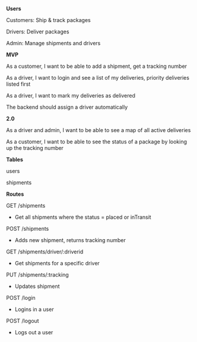 **Users**

Customers: Ship & track packages

Drivers: Deliver packages

Admin: Manage shipments and drivers

**MVP**

As a customer, I want to be able to add a shipment, get a tracking number

As a driver, I want to login and see a list of my deliveries, priority deliveries listed first

As a driver, I want to mark my deliveries as delivered

The backend should assign a driver automatically

**2.0**

As a driver and admin, I want to be able to see a map of all active deliveries

As a customer, I want to be able to see the status of a package by looking up the tracking number

**Tables**

users

shipments

**Routes**

GET /shipments
- Get all shipments where the status = placed or inTransit

POST /shipments
- Adds new shipment, returns tracking number

GET /shipments/driver/:driverid
- Get shipments for a specific driver

PUT /shipments/:tracking
- Updates shipment

POST /login
- Logins in a user

POST /logout
- Logs out a user